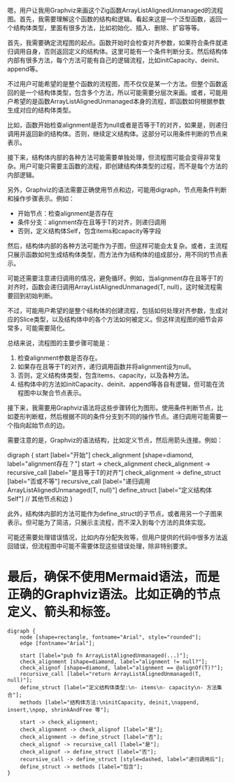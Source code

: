 嗯，用户让我用Graphviz来画这个Zig函数ArrayListAlignedUnmanaged的流程图。首先，我需要理解这个函数的结构和逻辑。看起来这是一个泛型函数，返回一个结构体类型，里面有很多方法，比如初始化、插入、删除、扩容等等。

首先，我需要确定流程图的起点。函数开始时会检查对齐参数，如果符合条件就递归调用自身，否则返回定义的结构体。这里可能有一个条件判断分支。然后结构体内部有很多方法，每个方法可能有自己的逻辑流程，比如initCapacity、deinit、append等。

不过用户可能希望的是整个函数的流程图，而不仅仅是某一个方法。但整个函数返回的是一个结构体类型，包含多个方法，所以可能需要分层次来画。或者，可能用户希望的是函数ArrayListAlignedUnmanaged本身的流程，即函数如何根据参数生成对应的结构体类型。

比如，函数开始检查alignment是否为null或者是否等于T的对齐，如果是，则递归调用并返回新的结构体。否则，继续定义结构体。这部分可以用条件判断的节点来表示。

接下来，结构体内部的各种方法可能需要单独处理，但流程图可能会变得非常复杂。用户可能只需要主函数的流程，即创建结构体类型的过程，而不是每个方法的内部逻辑。

另外，Graphviz的语法需要正确使用节点和边，可能用digraph，节点用条件判断和操作步骤表示。例如：

- 开始节点：检查alignment是否存在
- 条件分支：alignment存在且等于T的对齐，则递归调用
- 否则，定义结构体Self，包含items和capacity等字段

然后，结构体内部的各种方法可能作为子图，但这样可能会太复杂。或者，主流程只展示函数如何生成结构体类型，而方法作为结构体的组成部分，用不同的节点表示。

可能还需要注意递归调用的情况，避免循环。例如，当alignment存在且等于T的对齐时，函数会递归调用ArrayListAlignedUnmanaged(T, null)，这时候流程需要回到初始判断。

不过，可能用户希望的是整个结构体的创建流程，包括如何处理对齐参数，生成对应的Slice类型，以及结构体中的各个方法如何被定义。但这样流程图的细节会非常多，可能需要简化。

总结来说，流程图的主要步骤可能是：

1. 检查alignment参数是否存在。
2. 如果存在且等于T的对齐，递归调用函数并将alignment设为null。
3. 否则，定义结构体类型，包含items、capacity，以及各种方法。
4. 结构体中的方法如initCapacity、deinit、append等各自有逻辑，但可能在流程图中以聚合节点表示。

接下来，我需要用Graphviz语法将这些步骤转化为图形。使用条件判断节点，比如菱形判断框，然后根据不同的条件分支到不同的操作节点。递归调用可能需要一个指向起始节点的边。

需要注意的是，Graphviz的语法结构，比如定义节点，然后用箭头连接。例如：

digraph {
    start [label="开始"]
    check_alignment [shape=diamond, label="alignment存在？"]
    start -> check_alignment
    check_alignment -> recursive_call [label="是且等于T的对齐"]
    check_alignment -> define_struct [label="否或不等"]
    recursive_call [label="递归调用ArrayListAlignedUnmanaged(T, null)"]
    define_struct [label="定义结构体Self"]
    // 其他节点和边
}

此外，结构体内部的方法可能作为define_struct的子节点，或者用另一个子图来表示。但可能为了简洁，只展示主流程，而不深入到每个方法的具体实现。

可能还需要处理错误情况，比如内存分配失败等，但用户提供的代码中很多方法返回错误，但流程图中可能不需要体现这些错误处理，除非特别要求。

最后，确保不使用Mermaid语法，而是正确的Graphviz语法。比如正确的节点定义、箭头和标签。
================================================
```graphviz
digraph {
    node [shape=rectangle, fontname="Arial", style="rounded"];
    edge [fontname="Arial"];

    start [label="pub fn ArrayListAlignedUnmanaged(...)"];
    check_alignment [shape=diamond, label="alignment != null?"];
    check_alignof [shape=diamond, label="alignment == @alignOf(T)?"];
    recursive_call [label="return ArrayListAlignedUnmanaged(T, null)"];
    define_struct [label="定义结构体类型:\n- items\n- capacity\n- 方法集合"];
    methods [label="结构体方法:\ninitCapacity, deinit,\nappend, insert,\npop, shrinkAndFree 等"];

    start -> check_alignment;
    check_alignment -> check_alignof [label="是"];
    check_alignment -> define_struct [label="否"];
    check_alignof -> recursive_call [label="是"];
    check_alignof -> define_struct [label="否"];
    recursive_call -> define_struct [style=dashed, label="递归调用后"];
    define_struct -> methods [label="包含"];
}
```